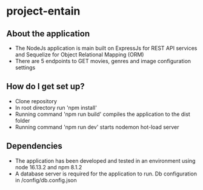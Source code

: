 # project-entain #

## About the application
- The NodeJs application is main built on ExpressJs for REST API services and Sequelize for Object Relational Mapping (ORM)
- There are 5 endpoints to GET movies, genres and image configuration settings

## How do I get set up?
- Clone repository
- In root directory run 'npm install'
- Running command 'npm run build' compiles the application to the dist folder
- Running command 'npm run dev' starts nodemon hot-load server

## Dependencies
- The application has been developed and tested in an environment using node 16.13.2 and npm 8.1.2
- A database server is required for the application to run. Db configuration in /config/db.config.json